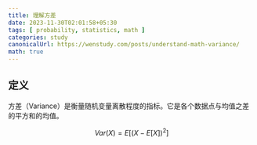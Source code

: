 ```yaml
---
title: 理解方差
date: 2023-11-30T02:01:58+05:30
tags: [ probability, statistics, math ]
categories: study
canonicalUrl: https://wenstudy.com/posts/understand-math-variance/
math: true
---
```


## 定义

方差（Variance）是衡量随机变量离散程度的指标。它是各个数据点与均值之差的平方和的均值。

$$
Var(X) = E[(X - E[X])^2]
$$
